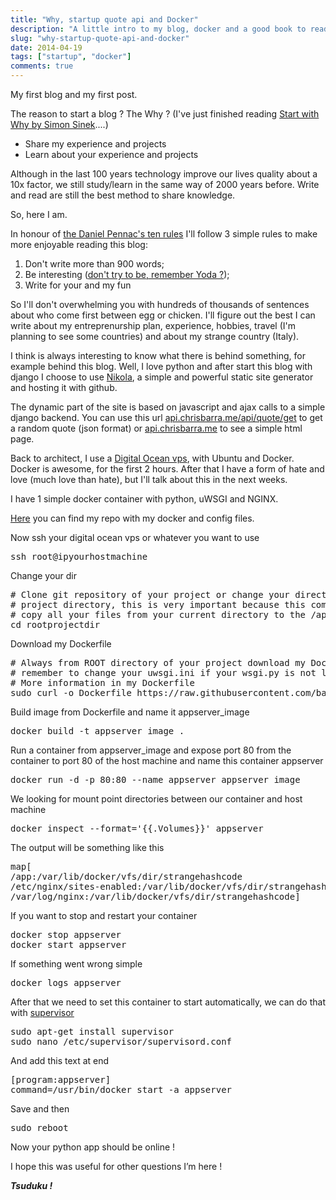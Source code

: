 ```yaml
---
title: "Why, startup quote api and Docker"
description: "A little intro to my blog, docker and a good book to read"
slug: "why-startup-quote-api-and-docker"
date: 2014-04-19
tags: ["startup", "docker"]
comments: true
---
```


My first blog and my first post.

The reason to start a blog ? The Why ? (I've just finished reading [Start with Why by Simon Sinek](http://amzn.to/1j6vlHN "Start with Why by Simon Sinek")....)

- Share my experience and projects
- Learn about your experience and projects

Although in the last 100 years technology improve our lives quality about a 10x factor, we still study/learn in the same way of 2000 years before.
Write and read are still the best method to share knowledge.

So, here I am.

<!-- TEASER_END -->

In honour of [the Daniel Pennac's ten rules](http://www.oup.it/files/Documenti/ReadOn/RightsoftheReaderbyPennac.pdf "The rights of the Reader") I'll follow 3 simple rules to make more enjoyable reading this blog:

1. Don't write more than 900 words;
2. Be interesting ([don't try to be, remember Yoda ?](https://www.youtube.com/watch?v=BQ4yd2W50No));
3. Write for your and my fun

So I'll don't overwhelming you with hundreds of thousands of sentences about who come first between egg or chicken.
I'll figure out the best I can write about my entreprenurship plan, experience, hobbies, travel (I'm planning to see some countries) and about my strange country (Italy).

I think is always interesting to know what there is behind something, for example behind this blog.
Well, I love python and after start this blog with django I choose to use [Nikola](http://getnikola.com/ "Nikola Static Site Generator"), a simple and powerful static site generator and hosting it with github.

The dynamic part of the site is based on javascript and ajax calls to a simple django backend.
You can use this url [api.chrisbarra.me/api/quote/get](http://api.chrisbarra.me/api/quote/get "api.chrisbarra.me json") to get a random quote (json format) or [api.chrisbarra.me](http://api.chrisbarra.me "api.chrisbarra.me html") to see a simple html page.

Back to architect, I use a [Digital Ocean vps](https://www.digitalocean.com/?refcode=16e2312f412e "Digital Ocean"), with Ubuntu and Docker.
Docker is awesome, for the first 2 hours. After that I have a form of hate and love (much love than hate), but I'll talk about this in the next weeks.

I have 1 simple docker container with python, uWSGI and NGINX.

[Here](https://github.com/barrachri/dockerfiles "barrachri Repo") you can find my repo with my docker and config files.

Now ssh your digital ocean vps or whatever you want to use

<pre>ssh root@ipyourhostmachine</pre>

Change your dir

<pre>
&#35; Clone git repository of your project or change your directory with your ROOT
&#35; project directory, this is very important because this command "ADD ./ /app"
&#35; copy all your files from your current directory to the /app container's dir
cd rootprojectdir
</pre>

Download my Dockerfile

<pre>
&#35; Always from ROOT directory of your project download my Dockerfile
&#35; remember to change your uwsgi.ini if your wsgi.py is not located in api/wsgi.py dir
&#35; More information in my Dockerfile
sudo curl -o Dockerfile https://raw.githubusercontent.com/barrachri/dockerfiles/master/dockerfile/Dockerfile_app
</pre>

Build image from Dockerfile and name it appserver_image

<pre>docker build -t appserver_image .</pre>

Run a container from appserver_image and expose port 80 from the container to port 80 of the host machine and name this container appserver

<pre>docker run -d -p 80:80 --name appserver appserver_image</pre>

We looking for mount point directories between our container and host machine

<pre>docker inspect --format='{{.Volumes}}' appserver</pre>

The output will be something like this

<pre>
map[
/app:/var/lib/docker/vfs/dir/strangehashcode
/etc/nginx/sites-enabled:/var/lib/docker/vfs/dir/strangehashcode
/var/log/nginx:/var/lib/docker/vfs/dir/strangehashcode]
</pre>

If you want to stop and restart your container

<pre>
docker stop appserver
docker start appserver
</pre>

If something went wrong simple

<pre>
docker logs appserver
</pre>

After that we need to set this container to start automatically, we can do that with [supervisor](https://supervisord.readthedocs.io "Supervisord")

<pre>
sudo apt-get install supervisor
sudo nano /etc/supervisor/supervisord.conf
</pre>

And add this text at end

<pre>
[program:appserver]
command=/usr/bin/docker start -a appserver
</pre>

Save and then

<pre>sudo reboot</pre>

Now your python app should be online !

I hope this was useful for other questions I’m here !

**_Tsuduku !_**
